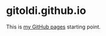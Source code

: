 # gitoldi.github.io

This is [my GitHub pages](https://github.com/gitoldi/gitoldi.github.io) starting point.
